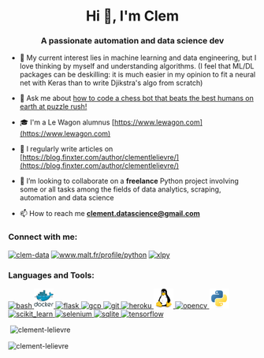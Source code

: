 <h1 align="center">Hi 👋, I'm Clem</h1>
<h3 align="center">A passionate automation and data science dev</h3>

- 🔭 My current interest lies in machine learning and data engineering, but I love thinking by myself and understanding algorithms. (I feel that ML/DL packages can be deskilling: it is much easier in my opinion to fit a neural net with Keras than to write Djikstra's algo from scratch)

- 💬 Ask me about [how to code a chess bot that beats the best humans on earth at puzzle rush!](https://github.com/Clement-Lelievre/puzzle_rush_bot_OOP)

- 🎓 I'm a Le Wagon alumnus [https://www.lewagon.com](https://www.lewagon.com)

- 📝 I regularly write articles on [https://blog.finxter.com/author/clementlelievre/](https://blog.finxter.com/author/clementlelievre/)

- 👯 I’m looking to collaborate on a **freelance** Python project involving some or all tasks among the fields of data analytics, scraping, automation and data science

- 📫 How to reach me **clement.datascience@gmail.com**

<h3 align="left">Connect with me:</h3>
<p align="left">
<a href="https://linkedin.com/in/clem-data" target="blank"><img align="center" src="https://raw.githubusercontent.com/rahuldkjain/github-profile-readme-generator/master/src/images/icons/Social/linked-in-alt.svg" alt="clem-data" height="30" width="40" /></a>
<a href="https://www.malt.fr/profile/python" target="blank"><img align="center" src="https://raw.githubusercontent.com/rahuldkjain/github-profile-readme-generator/master/src/images/icons/Social/youtube.svg" alt="www.malt.fr/profile/python" height="30" width="40" /></a>
<a href="https://kaggle.com/xlpy" target="blank"><img align="center" src="https://raw.githubusercontent.com/rahuldkjain/github-profile-readme-generator/master/src/images/icons/Social/kaggle.svg" alt="xlpy" height="30" width="40" /></a>
</p>

<h3 align="left">Languages and Tools:</h3>
<p align="left"> <a href="https://www.gnu.org/software/bash/" target="_blank"> <img src="https://www.vectorlogo.zone/logos/gnu_bash/gnu_bash-icon.svg" alt="bash" width="40" height="40"/> </a> <a href="https://www.docker.com/" target="_blank"> <img src="https://raw.githubusercontent.com/devicons/devicon/master/icons/docker/docker-original-wordmark.svg" alt="docker" width="40" height="40"/> </a> <a href="https://flask.palletsprojects.com/" target="_blank"> <img src="https://www.vectorlogo.zone/logos/pocoo_flask/pocoo_flask-icon.svg" alt="flask" width="40" height="40"/> </a> <a href="https://cloud.google.com" target="_blank"> <img src="https://www.vectorlogo.zone/logos/google_cloud/google_cloud-icon.svg" alt="gcp" width="40" height="40"/> </a> <a href="https://git-scm.com/" target="_blank"> <img src="https://www.vectorlogo.zone/logos/git-scm/git-scm-icon.svg" alt="git" width="40" height="40"/> </a> <a href="https://heroku.com" target="_blank"> <img src="https://www.vectorlogo.zone/logos/heroku/heroku-icon.svg" alt="heroku" width="40" height="40"/> </a> <a href="https://www.linux.org/" target="_blank"> <img src="https://raw.githubusercontent.com/devicons/devicon/master/icons/linux/linux-original.svg" alt="linux" width="40" height="40"/> </a> <a href="https://opencv.org/" target="_blank"> <img src="https://www.vectorlogo.zone/logos/opencv/opencv-icon.svg" alt="opencv" width="40" height="40"/> </a> <a href="https://www.python.org" target="_blank"> <img src="https://raw.githubusercontent.com/devicons/devicon/master/icons/python/python-original.svg" alt="python" width="40" height="40"/> </a> <a href="https://scikit-learn.org/" target="_blank"> <img src="https://upload.wikimedia.org/wikipedia/commons/0/05/Scikit_learn_logo_small.svg" alt="scikit_learn" width="40" height="40"/> </a> <a href="https://www.selenium.dev" target="_blank"> <img src="https://raw.githubusercontent.com/detain/svg-logos/780f25886640cef088af994181646db2f6b1a3f8/svg/selenium-logo.svg" alt="selenium" width="40" height="40"/> </a> <a href="https://www.sqlite.org/" target="_blank"> <img src="https://www.vectorlogo.zone/logos/sqlite/sqlite-icon.svg" alt="sqlite" width="40" height="40"/> </a> <a href="https://www.tensorflow.org" target="_blank"> <img src="https://www.vectorlogo.zone/logos/tensorflow/tensorflow-icon.svg" alt="tensorflow" width="40" height="40"/> </a> </p>

<p>&nbsp;<img align="center" src="https://github-readme-stats.vercel.app/api?username=clement-lelievre&show_icons=true&locale=en" alt="clement-lelievre" /></p>

<p><img align="center" src="https://github-readme-streak-stats.herokuapp.com/?user=clement-lelievre&" alt="clement-lelievre" /></p>


